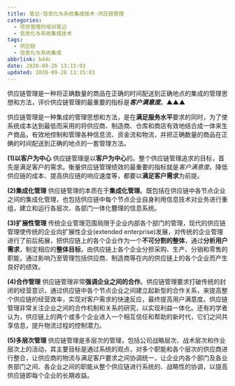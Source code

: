 ```yaml
---
title: 笔记-信息化与系统集成技术-供应链管理
categories:
  - 项目管理的培训笔记
  - 信息化与系统集成技术
tags:
  - 供应链
  - 信息化与系统集成
abbrlink: b44c
date: 2020-09-26 13:15:03
updated: 2020-09-26 13:15:03
---
```


供应链管理是一种将正确数量的商品在正确的时间配送到正确地点的集成的管理思想和方法，评价供应链管理的最重要的指标是***客户满意度***。▲▲▲

<!-- more -->

供应链管理是一种集成的管理思想和方法，是在**满足服务水平**要求的同时，为了使系统成本达到最低而采用的将供应商、制造商、仓库和商店有效地结合成一体来生产商品，有效地控制和管理各种信息流、资金流和物流，并把正确数量的商品在正确的时间配送到正确的地点的一套管理方法。

**(1)以客户为中心**
供应链管理是以**客户为中心**的。整个供应链管理追求的目标，首先是满足客户的需求。衡量供应链管理绩效的最重要的指标就是*客户满意度*。降低供应链的成本、提高供应链的响应速度等，都要以**满足客户需求**为前提。

**(2)集成化管理**
供应链管理的本质在于**集成化管理**。既包括在供应链中各节点企业之间的集成化管理，也包括供应链中每个节点企业自身利用信息技术对业务进行重组，建立和运行各层次、各部门一体化簪理的信息系统。

**(3)扩展性管理**
传统企业管理范围局限于企业内部各个部门的管理，现代的供应链管理使传统的企业向扩展性企业(extended enterprise)发展，对传统的企业管理进行了前后拓展，把供应链上的各个企业作为一个**不可分割的整体**，通过**分析用户需求**，制定相应的**整体目标**，由供应链上各个企业分担采购、生产、分销和零售的职能，通过影响乃至管理包括供应商、制造商等在内的供应链上的各个企业而产生良好的绩效。

**(4)合作管理**
供应链管理非常**强调企业之间的合作**。供应链管理要求打破传统的封闭的经营意识，通过供应链中各个节点企业之间建立起新型的合作关系，来提高整个供应链的经营效率，实现对客户需求的快速反应，最终提高用户满意度。供应链管理非常关注企业之间的合作机制和关系的研究，以实现利益一体化。还有的学者认为，供应链上的两个或多个企业进入一个相互信任和帮助的新时代，它们之间共享信息，提升物流过程的控制潜力。

**(5)多层次管理**
供应链管理是多层次的管理，包括公司战略层次、战术层次和作业层次上的活动，其主要目标是通过系统的观点，对多个职能和各个层次的供应商进行整合，让供应商的物流与满足客户要求之间协调统一，让企业内各个部门及各业务部门之间、各企业之间的职能从整个供应链进行系统的、战略性的协调，以提高供应链即每个企业的长期收益。
